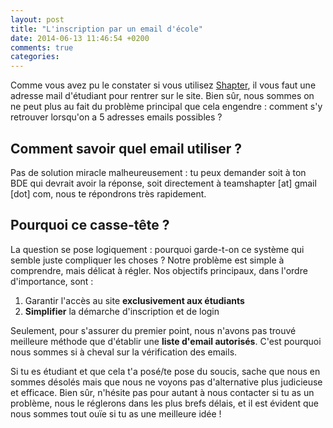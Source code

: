 ```yaml
---
layout: post
title: "L'inscription par un email d'école"
date: 2014-06-13 11:46:54 +0200
comments: true
categories: 
---
```


Comme vous avez pu le constater si vous utilisez [Shapter](http://shapter.com/), il vous faut une adresse mail d'étudiant pour rentrer sur le site. Bien sûr, nous sommes on ne peut plus au fait du problème principal que cela engendre : comment s'y retrouver lorsqu'on a 5 adresses emails possibles ?

## Comment savoir quel email utiliser ?

Pas de solution miracle malheureusement : tu peux demander soit à ton BDE qui devrait avoir la réponse, soit directement à teamshapter [at] gmail [dot] com, nous te répondrons très rapidement.

## Pourquoi ce casse-tête ?

La question se pose logiquement : pourquoi garde-t-on ce système qui semble juste compliquer les choses ? Notre problème est simple à comprendre, mais délicat à régler. Nos objectifs principaux, dans l'ordre d'importance, sont :

1. Garantir l'accès au site **exclusivement aux étudiants**
2. **Simplifier** la démarche d'inscription et de login

Seulement, pour s'assurer du premier point, nous n'avons pas trouvé meilleure méthode que d'établir une **liste d'email autorisés**. C'est pourquoi nous sommes si à cheval sur la vérification des emails.


Si tu es étudiant et que cela t'a posé/te pose du soucis, sache que nous en sommes désolés mais que nous ne voyons pas d'alternative plus judicieuse et efficace. Bien sûr, n'hésite pas pour autant à nous contacter si tu as un problème, nous le réglerons dans les plus brefs délais, et il est évident que nous sommes tout ouïe si tu as une meilleure idée !
